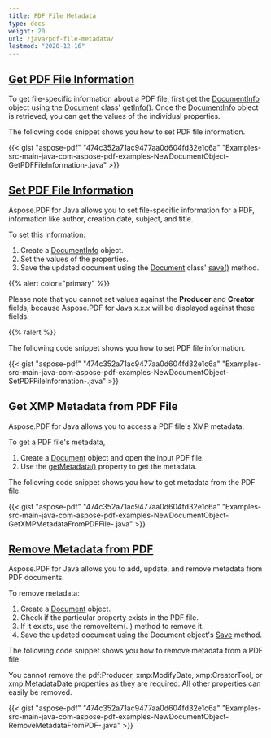 ```yaml
---
title: PDF File Metadata
type: docs
weight: 20
url: /java/pdf-file-metadata/
lastmod: "2020-12-16"
---
```


## <ins>**Get PDF File Information**
To get file-specific information about a PDF file, first get the [DocumentInfo](https://apireference.aspose.com/java/pdf/com.aspose.pdf/DocumentInfo) object using the [Document](https://apireference.aspose.com/java/pdf/com.aspose.pdf/Document) class' [getInfo()](https://apireference.aspose.com/java/pdf/com.aspose.pdf/Document#getInfo--). Once the [DocumentInfo](https://apireference.aspose.com/java/pdf/com.aspose.pdf/DocumentInfo) object is retrieved, you can get the values of the individual properties.

The following code snippet shows you how to set PDF file information.

{{< gist "aspose-pdf" "474c352a71ac9477aa0d604fd32e1c6a" "Examples-src-main-java-com-aspose-pdf-examples-NewDocumentObject-GetPDFFileInformation-.java" >}}
## <ins>**Set PDF File Information**
Aspose.PDF for Java allows you to set file-specific information for a PDF, information like author, creation date, subject, and title.

To set this information:

1. Create a [DocumentInfo](https://apireference.aspose.com/java/pdf/com.aspose.pdf/DocumentInfo) object.
1. Set the values of the properties.
1. Save the updated document using the [Document](https://apireference.aspose.com/java/pdf/com.aspose.pdf/Document) class' [save()](https://apireference.aspose.com/java/pdf/com.aspose.pdf/Document#save-com.aspose.ms.System.IO.FileStream-) method.

{{% alert color="primary" %}} 

Please note that you cannot set values against the **Producer** and **Creator** fields, because Aspose.PDF for Java x.x.x will be displayed against these fields.

{{% /alert %}} 

The following code snippet shows you how to set PDF file information.

{{< gist "aspose-pdf" "474c352a71ac9477aa0d604fd32e1c6a" "Examples-src-main-java-com-aspose-pdf-examples-NewDocumentObject-SetPDFFileInformation-.java" >}}

## **Get XMP Metadata from PDF File**

Aspose.PDF for Java allows you to access a PDF file's XMP metadata.

To get a PDF file's metadata,

1. Create a [Document](https://apireference.aspose.com/java/pdf/com.aspose.pdf/Document) object and open the input PDF file.
1. Use the [getMetadata()](https://apireference.aspose.com/java/pdf/com.aspose.pdf/Document#getMetadata--) property to get the metadata.

The following code snippet shows you how to get metadata from the PDF file.

{{< gist "aspose-pdf" "474c352a71ac9477aa0d604fd32e1c6a" "Examples-src-main-java-com-aspose-pdf-examples-NewDocumentObject-GetXMPMetadataFromPDFFile-.java" >}}
## <ins>**Remove Metadata from PDF**
Aspose.PDF for Java allows you to add, update, and remove metadata from PDF documents.

To remove metadata:

1. Create a [Document](https://apireference.aspose.com/java/pdf/com.aspose.pdf/Document) object.
1. Check if the particular property exists in the PDF file.
1. If it exists, use the removeItem(..) method to remove it.
1. Save the updated document using the Document object's [Save](https://apireference.aspose.com/java/pdf/com.aspose.pdf/Document#save-com.aspose.ms.System.IO.FileStream-) method.

The following code snippet shows you how to remove metadata from a PDF file.

You cannot remove the pdf:Producer, xmp:ModifyDate, xmp:CreatorTool, or xmp:MetadataDate properties as they are required. All other properties can easily be removed.

{{< gist "aspose-pdf" "474c352a71ac9477aa0d604fd32e1c6a" "Examples-src-main-java-com-aspose-pdf-examples-NewDocumentObject-RemoveMetadataFromPDF-.java" >}}






